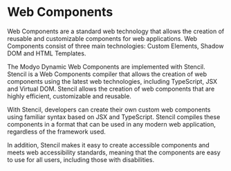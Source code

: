 # Web Components

Web Components are a standard web technology that allows the creation of reusable and customizable components for web applications. Web Components consist of three main technologies: Custom Elements, Shadow DOM and HTML Templates.

The Modyo Dynamic Web Components are implemented with Stencil. Stencil is a Web Components compiler that allows the creation of web components using the latest web technologies, including TypeScript, JSX and Virtual DOM. Stencil allows the creation of web components that are highly efficient, customizable and reusable.

With Stencil, developers can create their own custom web components using familiar syntax based on JSX and TypeScript. Stencil compiles these components in a format that can be used in any modern web application, regardless of the framework used.

In addition, Stencil makes it easy to create accessible components and meets web accessibility standards, meaning that the components are easy to use for all users, including those with disabilities.

